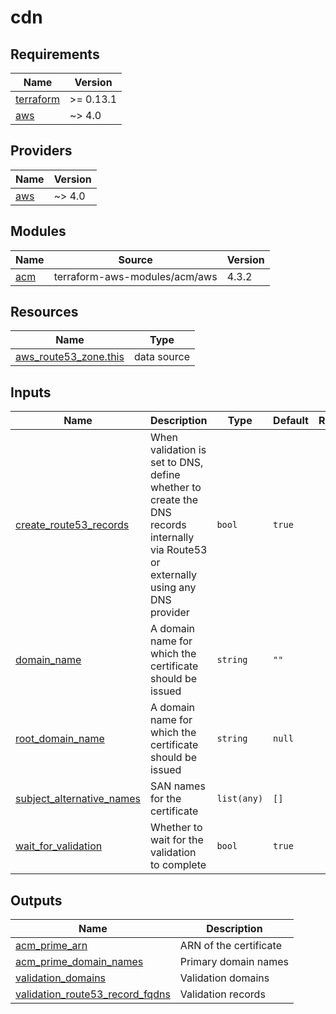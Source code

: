 # cdn

<!-- BEGINNING OF PRE-COMMIT-TERRAFORM DOCS HOOK -->
## Requirements

| Name | Version |
|------|---------|
| <a name="requirement_terraform"></a> [terraform](#requirement\_terraform) | >= 0.13.1 |
| <a name="requirement_aws"></a> [aws](#requirement\_aws) | ~> 4.0 |

## Providers

| Name | Version |
|------|---------|
| <a name="provider_aws"></a> [aws](#provider\_aws) | ~> 4.0 |

## Modules

| Name | Source | Version |
|------|--------|---------|
| <a name="module_acm"></a> [acm](#module\_acm) | terraform-aws-modules/acm/aws | 4.3.2 |

## Resources

| Name | Type |
|------|------|
| [aws_route53_zone.this](https://registry.terraform.io/providers/hashicorp/aws/latest/docs/data-sources/route53_zone) | data source |

## Inputs

| Name | Description | Type | Default | Required |
|------|-------------|------|---------|:--------:|
| <a name="input_create_route53_records"></a> [create\_route53\_records](#input\_create\_route53\_records) | When validation is set to DNS, define whether to create the DNS records internally via Route53 or externally using any DNS provider | `bool` | `true` | no |
| <a name="input_domain_name"></a> [domain\_name](#input\_domain\_name) | A domain name for which the certificate should be issued | `string` | `""` | no |
| <a name="input_root_domain_name"></a> [root\_domain\_name](#input\_root\_domain\_name) | A domain name for which the certificate should be issued | `string` | `null` | no |
| <a name="input_subject_alternative_names"></a> [subject\_alternative\_names](#input\_subject\_alternative\_names) | SAN names for the certificate | `list(any)` | `[]` | no |
| <a name="input_wait_for_validation"></a> [wait\_for\_validation](#input\_wait\_for\_validation) | Whether to wait for the validation to complete | `bool` | `true` | no |

## Outputs

| Name | Description |
|------|-------------|
| <a name="output_acm_prime_arn"></a> [acm\_prime\_arn](#output\_acm\_prime\_arn) | ARN of the certificate |
| <a name="output_acm_prime_domain_names"></a> [acm\_prime\_domain\_names](#output\_acm\_prime\_domain\_names) | Primary domain names |
| <a name="output_validation_domains"></a> [validation\_domains](#output\_validation\_domains) | Validation domains |
| <a name="output_validation_route53_record_fqdns"></a> [validation\_route53\_record\_fqdns](#output\_validation\_route53\_record\_fqdns) | Validation records |
<!-- END OF PRE-COMMIT-TERRAFORM DOCS HOOK -->
